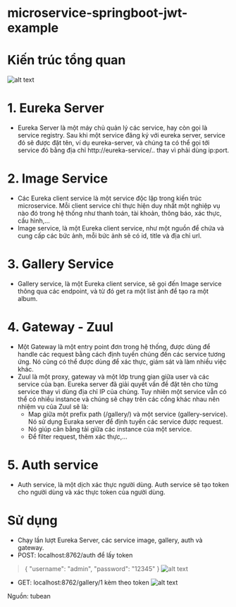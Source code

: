 # microservice-springboot-jwt-example

# Kiến trúc tổng quan
![alt text](https://res.cloudinary.com/deop9ytsv/image/upload/v1545143589/1_Z8HUa8vdvIrF68crSJOPTQ.png)

# 1. Eureka Server
- Eureka Server là một máy chủ quản lý các service, hay còn gọi là service registry. Sau khi một service đăng ký với eureka server, service đó sẽ được đặt tên, ví dụ eureka-server, và chúng ta có thể gọi tới service đó bằng địa chỉ http://eureka-service/.. thay vì phải dùng ip:port.

# 2. Image Service
- Các Eureka client service là một service độc lập trong kiến trúc microservice. Mỗi client service chỉ thực hiện duy nhất một nghiệp vụ nào đó trong hệ thống như thanh toán, tài khoản, thông báo, xác thực, cấu hình,… 
- Image service, là một Eureka client service, như một nguồn để chứa và cung cấp các bức ảnh, mỗi bức ảnh sẽ có id, title và địa chỉ url.

# 3. Gallery Service
- Gallery service, là một Eureka client service, sẽ gọi đến Image service thông qua các endpoint, và từ đó get ra một list ảnh để tạo ra một album.

# 4. Gateway - Zuul
- Một Gateway là một entry point đơn trong hệ thống, được dùng để handle các request bằng cách định tuyến chúng đến các service tương ứng. Nó cũng có thể được dùng để xác thực, giám sát và làm nhiều việc khác.
- Zuul là một proxy, gateway và một lớp trung gian giữa user và các service của bạn. Eureka server đã giải quyết vấn đề đặt tên cho từng service thay vì dùng địa chỉ IP của chúng. Tuy nhiên một service vẫn có thể có nhiều instance và chúng sẽ chạy trên các cổng khác nhau nên nhiệm vụ của Zuul sẽ là:
  + Map giữa một prefix path (/gallery/) và một service (gallery-service). Nó sử dụng Euraka server để định tuyến các service được request.
  + Nó giúp cân bằng tải giữa các instance của một service.
  + Để filter request, thêm xác thực,…
# 5. Auth service
- Auth service, là một dịch xác thực người dùng. Auth service sẽ tạo token cho người dùng và xác thực token của người dùng. 

# Sử dụng
- Chạy lần lượt Eureka Server, các service image, gallery, auth và gateway.
- POST: localhost:8762/auth để lấy token
> {
>    "username": "admin",
>    "password": "12345"
> }
![alt text](https://res.cloudinary.com/deop9ytsv/image/upload/v1545237441/msa_jwt_img1.jpg)
- GET: localhost:8762/gallery/1 kèm theo token
![alt text](https://res.cloudinary.com/deop9ytsv/image/upload/v1545237474/Screenshot_2.jpg)

Nguồn: tubean
